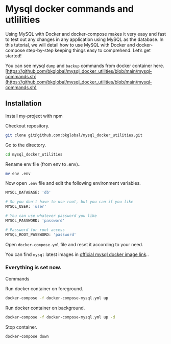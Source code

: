 # Mysql docker commands and utlilities

Using MySQL with Docker and docker-compose makes it very easy and fast to test out any changes in any application using MySQL as the database. In this tutorial, we will detail how to use MySQL with Docker and docker-compose step-by-step keeping things easy to comprehend. Let’s get started!

You can see mysql `dump` and `backup` commands from docker container here.
[https://github.com/bkglobal/mysql_docker_utilities/blob/main/mysql-commands.sh](https://github.com/bkglobal/mysql_docker_utilities/blob/main/mysql-commands.sh)

## Installation

Install my-project with npm

Checkout repository.

```bash
git clone git@github.com:bkglobal/mysql_docker_utilities.git
```

Go to the directory.

```bash
cd mysql_docker_utilities
```

Rename env file (from env to .env)..

```bash
mv env .env
```

Now open `.env` file and edit the following environment variables.

```bash
MYSQL_DATABASE: 'db'

# So you don't have to use root, but you can if you like
MYSQL_USER: 'user'

# You can use whatever password you like
MYSQL_PASSWORD: 'password'

# Password for root access
MYSQL_ROOT_PASSWORD: 'password'
```

Open `docker-compose.yml` file and reset it according to your need.

You can find `mysql` latest images in [official mysql docker image link](https://hub.docker.com/_/mysql)..

### Everything is set now.

Commands

Run docker container on foreground.

```bash
docker-compose -f docker-compose-mysql.yml up
```

Run docker container on background.

```bash
docker-compose -f docker-compose-mysql.yml up -d
```

Stop container.

```bash
docker-compose down
```
